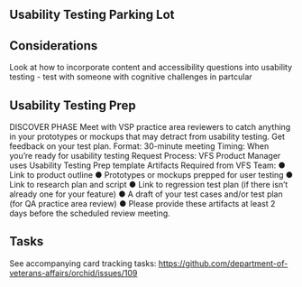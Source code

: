 
## Usability Testing Parking Lot



## Considerations
Look at how to incorporate content and accessibility questions into usability testing - test with someone with cognitive challenges in partcular


## Usability Testing Prep
DISCOVER PHASE
Meet with VSP practice area reviewers to catch anything in your prototypes or mockups that may detract from usability testing. Get feedback on your test plan.
Format: 30-minute meeting
Timing: When you’re ready for usability testing
Request Process: VFS Product Manager uses Usability Testing Prep template
Artifacts Required from VFS Team:
● Link to product outline
● Prototypes or mockups prepped for user testing
● Link to research plan and script
● Link to regression test plan (if there isn’t already one for your feature)
● A draft of your test cases and/or test plan (for QA practice area review)
● Please provide these artifacts at least 2 days before the scheduled review meeting.




## Tasks
See accompanying card tracking tasks: https://github.com/department-of-veterans-affairs/orchid/issues/109



